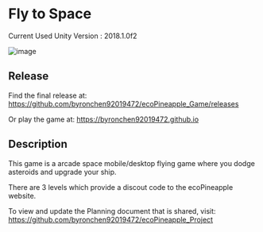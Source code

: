 # Fly to Space 
Current Used Unity Version : 2018.1.0f2

![image](https://user-images.githubusercontent.com/42948358/67153596-d2b84f80-f348-11e9-910b-76411cd09cfd.png)

## Release
Find the final release at: https://github.com/byronchen92019472/ecoPineapple_Game/releases

Or play the game at: https://byronchen92019472.github.io

## Description
This game is a arcade space mobile/desktop flying game where you dodge asteroids and upgrade your ship. 

There are 3 levels which provide a discout code to the ecoPineapple website.

To view and update the Planning document that is shared, visit: https://github.com/byronchen92019472/ecoPineapple_Project


